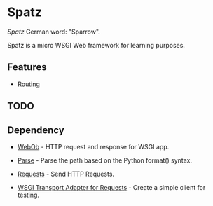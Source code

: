 # Spatz

*Spatz* German word: "Sparrow".

Spatz is a micro WSGI Web framework for learning purposes. 

## Features

* Routing


## TODO




## Dependency

* [WebOb](https://docs.pylonsproject.org/projects/webob/en/stable/index.html) - HTTP request and response for WSGI app.

* [Parse](https://github.com/r1chardj0n3s/parse) - Parse the path based on the Python format() syntax.

* [Requests](https://github.com/psf/requests) - Send HTTP Requests.

* [WSGI Transport Adapter for Requests](https://github.com/seanbrant/requests-wsgi-adapter) - Create a simple client for testing.